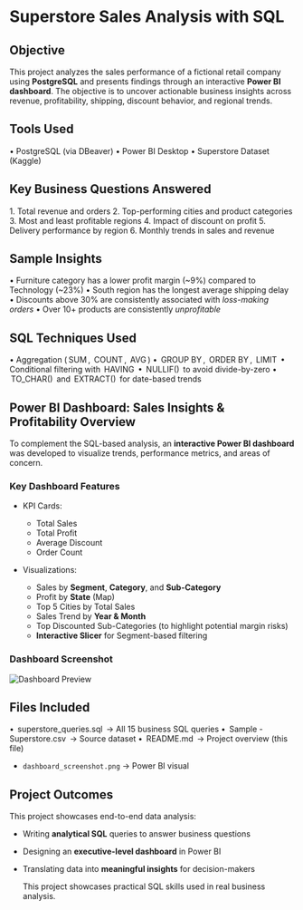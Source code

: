 # Superstore Sales Analysis with SQL

## Objective
This project analyzes the sales performance of a fictional retail company using **PostgreSQL** and presents findings through an interactive **Power BI dashboard**. The objective is to uncover actionable business insights across revenue, profitability, shipping, discount behavior, and regional trends.


## Tools Used
•⁠  ⁠PostgreSQL (via DBeaver)
•⁠  ⁠Power BI Desktop
•⁠  ⁠Superstore Dataset (Kaggle)

## Key Business Questions Answered
1.⁠ ⁠Total revenue and orders
2.⁠ ⁠Top-performing cities and product categories
3.⁠ ⁠Most and least profitable regions
4.⁠ ⁠Impact of discount on profit
5.⁠ ⁠Delivery performance by region
6.⁠ ⁠Monthly trends in sales and revenue

## Sample Insights
•⁠  ⁠Furniture category has a lower profit margin (~9%) compared to Technology (~23%)
•⁠  ⁠South region has the longest average shipping delay
•⁠  ⁠Discounts above 30% are consistently associated with *loss-making orders*
•⁠  ⁠Over 10+ products are consistently *unprofitable*

## SQL Techniques Used
•⁠  ⁠Aggregation (⁠ SUM ⁠, ⁠ COUNT ⁠, ⁠ AVG ⁠)
•⁠  ⁠⁠ GROUP BY ⁠, ⁠ ORDER BY ⁠, ⁠ LIMIT ⁠
•⁠  ⁠Conditional filtering with ⁠ HAVING ⁠
•⁠  ⁠⁠ NULLIF() ⁠ to avoid divide-by-zero
•⁠  ⁠⁠ TO_CHAR() ⁠ and ⁠ EXTRACT() ⁠ for date-based trends

## Power BI Dashboard: Sales Insights & Profitability Overview

To complement the SQL-based analysis, an **interactive Power BI dashboard** was developed to visualize trends, performance metrics, and areas of concern.

### Key Dashboard Features

- KPI Cards:
  - Total Sales
  - Total Profit
  - Average Discount
  - Order Count

- Visualizations:
  - Sales by **Segment**, **Category**, and **Sub-Category**
  - Profit by **State** (Map)
  - Top 5 Cities by Total Sales
  - Sales Trend by **Year & Month**
  - Top Discounted Sub-Categories (to highlight potential margin risks)
  - **Interactive Slicer** for Segment-based filtering

### Dashboard Screenshot

![Dashboard Preview](Superstore_Screenshot.png)

## Files Included
•⁠  ⁠⁠ superstore_queries.sql ⁠ → All 15 business SQL queries
•⁠  ⁠⁠ Sample - Superstore.csv ⁠ → Source dataset
•⁠  ⁠⁠ README.md ⁠ → Project overview (this file)
- `dashboard_screenshot.png` → Power BI visual
  
## Project Outcomes

This project showcases end-to-end data analysis:
- Writing **analytical SQL** queries to answer business questions
- Designing an **executive-level dashboard** in Power BI
- Translating data into **meaningful insights** for decision-makers

	⁠This project showcases practical SQL skills used in real business analysis.





